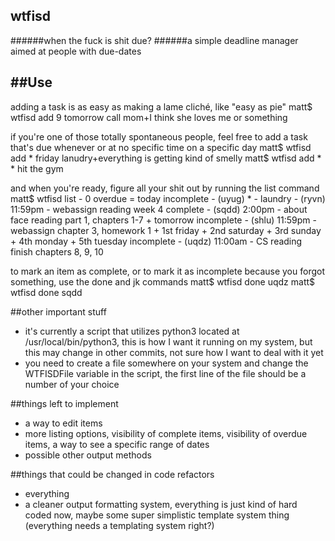 wtfisd
---
######when the fuck is shit due?
######a simple deadline manager aimed at people with due-dates

##Use
---
adding a task is as easy as making a lame cliché, like "easy as pie"
    matt$ wtfisd add 9 tomorrow call mom+I think she loves me or something

if you're one of those totally spontaneous people, feel free to add a task that's due whenever or at no specific time on a specific day
    matt$ wtfisd add * friday lanudry+everything is getting kind of smelly
    matt$ wtfisd add * * hit the gym

and when you're ready, figure all your shit out by running the list command
    matt$ wtfisd list
    - 0 overdue
    = today
        incomplete
        - (uyug)       * - laundry
        - (ryvn) 11:59pm - webassign
                             reading week 4
        complete
        - (sqdd)  2:00pm - about face reading
                             part 1, chapters 1-7
    + tomorrow
        incomplete
        - (shlu) 11:59pm - webassign
                             chapter 3, homework 1
    + 1st friday
    + 2nd saturday
    + 3rd sunday
    + 4th monday
    + 5th tuesday
        incomplete
        - (uqdz) 11:00am - CS reading
                             finish chapters 8, 9, 10

to mark an item as complete, or to mark it as incomplete because you forgot something, use the done and jk commands
    matt$ wtfisd done uqdz
    matt$ wtfisd done sqdd

##other important stuff
- it's currently a script that utilizes python3 located at /usr/local/bin/python3, this is how I want it running on my system, but this may change in other commits, not sure how I want to deal with it yet
- you need to create a file somewhere on your system and change the WTFISDFile variable in the script, the first line of the file should be a number of your choice

##things left to implement
- a way to edit items
- more listing options, visibility of complete items, visibility of overdue items, a way to see a specific range of dates
- possible other output methods

##things that could be changed in code refactors
- everything
- a cleaner output formatting system, everything is just kind of hard coded now, maybe some super simplistic template system thing (everything needs a templating system right?)


